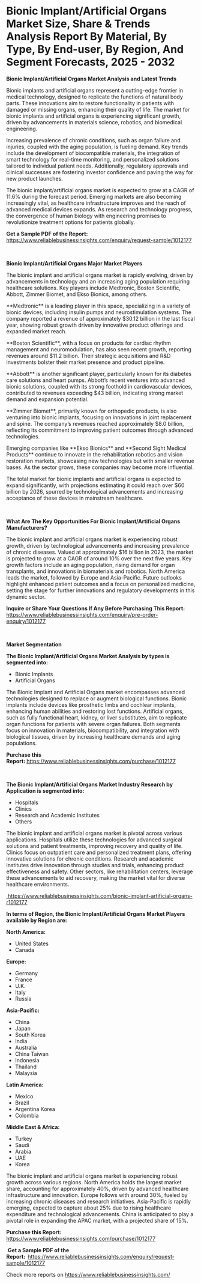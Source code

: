 <p><h1>Bionic Implant/Artificial Organs Market Size, Share & Trends Analysis Report By Material, By Type, By End-user, By Region, And Segment Forecasts, 2025 - 2032</h1></p><p><strong>Bionic Implant/Artificial Organs Market Analysis and Latest Trends</strong></p>
<p><p>Bionic implants and artificial organs represent a cutting-edge frontier in medical technology, designed to replicate the functions of natural body parts. These innovations aim to restore functionality in patients with damaged or missing organs, enhancing their quality of life. The market for bionic implants and artificial organs is experiencing significant growth, driven by advancements in materials science, robotics, and biomedical engineering. </p><p>Increasing prevalence of chronic conditions, such as organ failure and injuries, coupled with the aging population, is fueling demand. Key trends include the development of biocompatible materials, the integration of smart technology for real-time monitoring, and personalized solutions tailored to individual patient needs. Additionally, regulatory approvals and clinical successes are fostering investor confidence and paving the way for new product launches.</p><p>The bionic implant/artificial organs market is expected to grow at a CAGR of 11.6% during the forecast period. Emerging markets are also becoming increasingly vital, as healthcare infrastructure improves and the reach of advanced medical devices expands. As research and technology progress, the convergence of human biology with engineering promises to revolutionize treatment options for patients globally.</p></p>
<p><strong>Get a Sample PDF of the Report:&nbsp;</strong> <a href="https://www.reliablebusinessinsights.com/enquiry/request-sample/1012177?utm_campaign=3028&utm_medium=2&utm_source=Github&utm_content=ia&utm_term=05032025&utm_id=bionic-implantartificial-organs">https://www.reliablebusinessinsights.com/enquiry/request-sample/1012177</a></p>
<p>&nbsp;</p>
<p><strong>Bionic Implant/Artificial Organs Major Market Players</strong></p>
<p><p>The bionic implant and artificial organs market is rapidly evolving, driven by advancements in technology and an increasing aging population requiring healthcare solutions. Key players include Medtronic, Boston Scientific, Abbott, Zimmer Biomet, and Ekso Bionics, among others.</p><p>**Medtronic** is a leading player in this space, specializing in a variety of bionic devices, including insulin pumps and neurostimulation systems. The company reported a revenue of approximately $30.12 billion in the last fiscal year, showing robust growth driven by innovative product offerings and expanded market reach. </p><p>**Boston Scientific**, with a focus on products for cardiac rhythm management and neuromodulation, has also seen recent growth, reporting revenues around $11.2 billion. Their strategic acquisitions and R&D investments bolster their market presence and product pipeline.</p><p>**Abbott** is another significant player, particularly known for its diabetes care solutions and heart pumps. Abbott’s recent ventures into advanced bionic solutions, coupled with its strong foothold in cardiovascular devices, contributed to revenues exceeding $43 billion, indicating strong market demand and expansion potential.</p><p>**Zimmer Biomet**, primarily known for orthopedic products, is also venturing into bionic implants, focusing on innovations in joint replacement and spine. The company’s revenues reached approximately $8.0 billion, reflecting its commitment to improving patient outcomes through advanced technologies.</p><p>Emerging companies like **Ekso Bionics** and **Second Sight Medical Products** continue to innovate in the rehabilitation robotics and vision restoration markets, showcasing new technologies but with smaller revenue bases. As the sector grows, these companies may become more influential.</p><p>The total market for bionic implants and artificial organs is expected to expand significantly, with projections estimating it could reach over $60 billion by 2026, spurred by technological advancements and increasing acceptance of these devices in mainstream healthcare.</p></p>
<p>&nbsp;</p>
<p><strong>What Are The Key Opportunities For Bionic Implant/Artificial Organs Manufacturers?</strong></p>
<p><p>The bionic implant and artificial organs market is experiencing robust growth, driven by technological advancements and increasing prevalence of chronic diseases. Valued at approximately $16 billion in 2023, the market is projected to grow at a CAGR of around 10% over the next five years. Key growth factors include an aging population, rising demand for organ transplants, and innovations in biomaterials and robotics. North America leads the market, followed by Europe and Asia-Pacific. Future outlooks highlight enhanced patient outcomes and a focus on personalized medicine, setting the stage for further innovations and regulatory developments in this dynamic sector.</p></p>
<p><strong>Inquire or Share Your Questions If Any Before Purchasing This Report:</strong> <a href="https://www.reliablebusinessinsights.com/enquiry/pre-order-enquiry/1012177?utm_campaign=3028&utm_medium=2&utm_source=Github&utm_content=ia&utm_term=05032025&utm_id=bionic-implantartificial-organs">https://www.reliablebusinessinsights.com/enquiry/pre-order-enquiry/1012177</a></p>
<p>&nbsp;</p>
<p><strong>Market Segmentation</strong></p>
<p><strong>The Bionic Implant/Artificial Organs Market Analysis by types is segmented into:</strong></p>
<p><ul><li>Bionic Implants</li><li>Artificial Organs</li></ul></p>
<p><p>The Bionic Implant and Artificial Organs market encompasses advanced technologies designed to replace or augment biological functions. Bionic implants include devices like prosthetic limbs and cochlear implants, enhancing human abilities and restoring lost functions. Artificial organs, such as fully functional heart, kidney, or liver substitutes, aim to replicate organ functions for patients with severe organ failures. Both segments focus on innovation in materials, biocompatibility, and integration with biological tissues, driven by increasing healthcare demands and aging populations.</p></p>
<p><strong>Purchase this Report:&nbsp;</strong><a href="https://www.reliablebusinessinsights.com/purchase/1012177?utm_campaign=3028&utm_medium=2&utm_source=Github&utm_content=ia&utm_term=05032025&utm_id=bionic-implantartificial-organs">https://www.reliablebusinessinsights.com/purchase/1012177</a></p>
<p>&nbsp;</p>
<p><strong>The Bionic Implant/Artificial Organs Market Industry Research by Application is segmented into:</strong></p>
<p><ul><li>Hospitals</li><li>Clinics</li><li>Research and Academic Institutes</li><li>Others</li></ul></p>
<p><p>The bionic implant and artificial organs market is pivotal across various applications. Hospitals utilize these technologies for advanced surgical solutions and patient treatments, improving recovery and quality of life. Clinics focus on outpatient care and personalized treatment plans, offering innovative solutions for chronic conditions. Research and academic institutes drive innovation through studies and trials, enhancing product effectiveness and safety. Other sectors, like rehabilitation centers, leverage these advancements to aid recovery, making the market vital for diverse healthcare environments.</p></p>
<p><a href="https://www.reliablebusinessinsights.com/bionic-implant-artificial-organs-r1012177?utm_campaign=3028&utm_medium=2&utm_source=Github&utm_content=ia&utm_term=05032025&utm_id=bionic-implantartificial-organs">&nbsp;https://www.reliablebusinessinsights.com/bionic-implant-artificial-organs-r1012177</a></p>
<p><strong>In terms of Region, the Bionic Implant/Artificial Organs Market Players available by Region are:</strong></p>
<p>
    <p> <strong> North America: </strong>
        <ul>
            <li>United States</li>
            <li>Canada</li>
        </ul>
        </p> 
    <p> <strong> Europe: </strong>
        <ul>
            <li>Germany</li>
            <li>France</li>
            <li>U.K.</li>
            <li>Italy</li>
            <li>Russia</li>
        </ul>
        </p> 
    <p> <strong> Asia-Pacific: </strong>
        <ul>
            <li>China</li>
            <li>Japan</li>
            <li>South Korea</li>
            <li>India</li>
            <li>Australia</li>
            <li>China Taiwan</li>
            <li>Indonesia</li>
            <li>Thailand</li>
            <li>Malaysia</li>
        </ul>
        </p> 
    <p> <strong> Latin America: </strong>
        <ul>
            <li>Mexico</li>
            <li>Brazil</li>
            <li>Argentina Korea</li>
            <li>Colombia</li>
        </ul>
        </p> 
    <p> <strong> Middle East & Africa: </strong>
        <ul>
            <li>Turkey</li>
            <li>Saudi</li>
            <li>Arabia</li>
            <li>UAE</li>
            <li>Korea</li>
        </ul>
    </p>
    </p>
<p><p>The bionic implant and artificial organs market is experiencing robust growth across various regions. North America holds the largest market share, accounting for approximately 40%, driven by advanced healthcare infrastructure and innovation. Europe follows with around 30%, fueled by increasing chronic diseases and research initiatives. Asia-Pacific is rapidly emerging, expected to capture about 25% due to rising healthcare expenditure and technological advancements. China is anticipated to play a pivotal role in expanding the APAC market, with a projected share of 15%.</p></p>
<p><strong>Purchase this Report: </strong><a href="https://www.reliablebusinessinsights.com/purchase/1012177?utm_campaign=3028&utm_medium=2&utm_source=Github&utm_content=ia&utm_term=05032025&utm_id=bionic-implantartificial-organs">https://www.reliablebusinessinsights.com/purchase/1012177</a></p>
<p>&nbsp;<strong>Get a Sample PDF of the Report:&nbsp;&nbsp;</strong><a href="https://www.reliablebusinessinsights.com/enquiry/request-sample/1012177?utm_campaign=3028&utm_medium=2&utm_source=Github&utm_content=ia&utm_term=05032025&utm_id=bionic-implantartificial-organs">https://www.reliablebusinessinsights.com/enquiry/request-sample/1012177</a></p>
<p><strong></strong></p>
<p>Check more reports on <a href="https://www.reliablebusinessinsights.com/?utm_campaign=3028&utm_medium=2&utm_source=Github&utm_content=ia&utm_term=05032025&utm_id=bionic-implantartificial-organs">https://www.reliablebusinessinsights.com/</a></p>